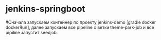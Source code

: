 # jenkins-springboot

#Сначала запускаем контейнер по проекту jenkins-demo [gradle docker dockerRun], далее запускаем все pipeline с ветки theme-park-job и все pipiline запустит seedjob.

